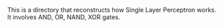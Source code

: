 This is a directory that reconstructs how Single Layer Perceptron works.<br>
It involves AND, OR, NAND, XOR gates.

